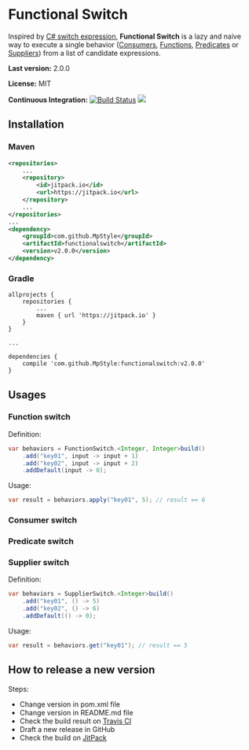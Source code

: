 # Functional Switch

Inspired by [C# switch expression](https://learn.microsoft.com/en-us/dotnet/csharp/language-reference/operators/switch-expression), **Functional Switch** is a lazy and naive way to execute a single behavior ([Consumers](https://docs.oracle.com/javase/8/docs/api/java/util/function/Consumer.html), [Functions](https://docs.oracle.com/javase/8/docs/api/java/util/function/Function.html), [Predicates](https://docs.oracle.com/javase/8/docs/api/java/util/function/Predicate.html) or [Suppliers](https://docs.oracle.com/javase/8/docs/api/java/util/function/Supplier.html)) from a list of candidate expressions.  

**Last version:** 2.0.0

**License:** MIT

**Continuous Integration:** [![Build Status](https://travis-ci.org/MpStyle/functionalswitch.svg?branch=master)](https://travis-ci.org/MpStyle/functionalswitch) [![](https://jitpack.io/v/MpStyle/functionalswitch.svg)](https://jitpack.io/#MpStyle/functionalswitch)

## Installation

### Maven
```xml
<repositories>
    ...
    <repository>
        <id>jitpack.io</id>
        <url>https://jitpack.io</url>
    </repository>
    ...
</repositories>
...
<dependency>
    <groupId>com.github.MpStyle</groupId>
    <artifactId>functionalswitch</artifactId>
    <version>v2.0.0</version>
</dependency>
```

### Gradle
```
allprojects {
    repositories {
        ...
        maven { url 'https://jitpack.io' }
    }
}

...

dependencies {
    compile 'com.github.MpStyle:functionalswitch:v2.0.0'
}

```

## Usages

### Function switch 
Definition:
```java
var behaviors = FunctionSwitch.<Integer, Integer>build()
    .add("key01", input -> input + 1)
    .add("key02", input -> input + 2)
    .addDefault(input -> 0);
```
Usage:
```java
var result = behaviors.apply("key01", 5); // result == 6
```

### Consumer switch
### Predicate switch
### Supplier switch
Definition:
```java
var behaviors = SupplierSwitch.<Integer>build()
    .add("key01", () -> 5)
    .add("key02", () -> 6)
    .addDefault(() -> 0);
```
Usage:
```java
var result = behaviors.get("key01"); // result == 5
```

## How to release a new version

Steps:
* Change version in pom.xml file
* Change version in README.md file
* Check the build result on [Travis CI](https://travis-ci.org/github/MpStyle/functionalswitch)
* Draft a new release in GitHub
* Check the build on [JitPack](https://jitpack.io/#MpStyle/functionalswitch)
